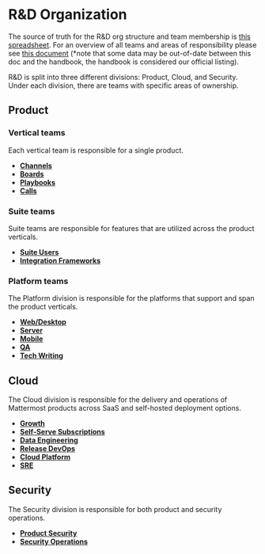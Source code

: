 # R&D Organization

The source of truth for the R&D org structure and team membership is [this spreadsheet](https://docs.google.com/spreadsheets/d/1lH8QIjQGEoGospDUdVs_LQ_i2b82I1ce6W7z18vhPTQ/edit#gid=1820415931). For an overview of all teams and areas of responsibility please see [this document](https://docs.google.com/document/d/1FKNUNAhMS1Yf7yfsh-mrvMHV-r1heCNdeMUTmVq4RFY/edit) (*note that some data may be out-of-date between this doc and the handbook, the handbook is considered our official listing).

R&D is split into three different divisions: Product, Cloud, and Security. Under each division, there are teams with specific areas of ownership.

## Product

### Vertical teams

Each vertical team is responsible for a single product.

* **[Channels](/operations/research-and-development/organization/channels.md)**
* **[Boards](/operations/research-and-development/organization/boards.md)**
* **[Playbooks](/operations/research-and-development/organization/playbooks.md)**
* **[Calls](/operations/research-and-development/organization/calls.md)**

### Suite teams

Suite teams are responsible for features that are utilized across the product verticals.

* **[Suite Users](/operations/research-and-development/organization/suite_users.md)**
* **[Integration Frameworks](/operations/research-and-development/organization/integrations_framework.md)** 

### Platform teams

The Platform division is responsible for the platforms that support and span the product verticals.

* **[Web/Desktop](/operations/research-and-development/organization/web_desktop.md)**
* **[Server](/operations/research-and-development/organization/server.md)**
* **[Mobile](/operations/research-and-development/organization/mobile.md)**
* **[QA](/operations/research-and-development/organization/qa.md)**
* **[Tech Writing](/operations/research-and-development/organization/tech_writing.md)**

## Cloud

The Cloud division is responsible for the delivery and operations of Mattermost products across SaaS and self-hosted deployment options.

* **[Growth](/operations/research-and-development/organization/growth.md)**
* **[Self-Serve Subscriptions](/operations/research-and-development/organization/self-serve_subscriptions.md)**
* **[Data Engineering](/operations/research-and-development/organization/data_engineering.md)**
* **[Release DevOps](/operations/research-and-development/organization/release_devops.md)**
* **[Cloud Platform](/operations/research-and-development/organization/cloud_platform.md)**
* **[SRE](/operations/research-and-development/organization/sre.md)**

## Security

The Security division is responsible for both product and security operations.

* **[Product Security](/operations/research-and-development/organization/product_security.md)** 
* **[Security Operations](/operations/research-and-development/organization/security_operations.md)**
